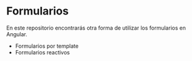 # Formularios

En este repositorio encontrarás otra forma de utilizar los formularios en Angular.
- Formularios por template
- Formularios reactivos

